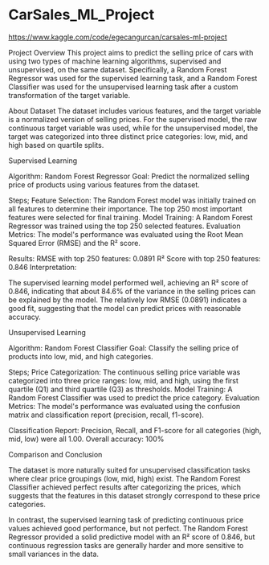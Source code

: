 # CarSales_ML_Project

https://www.kaggle.com/code/egecangurcan/carsales-ml-project

Project Overview
This project aims to predict the selling price of cars with using two types of machine learning algorithms, supervised and unsupervised, on the same dataset. Specifically, a Random Forest Regressor was used for the supervised learning task, and a Random Forest Classifier was used for the unsupervised learning task after a custom transformation of the target variable.

About Dataset
The dataset includes various features, and the target variable is a normalized version of selling prices. For the supervised model, the raw continuous target variable was used, while for the unsupervised model, the target was categorized into three distinct price categories: low, mid, and high based on quartile splits.


Supervised Learning

Algorithm: Random Forest Regressor
Goal: Predict the normalized selling price of products using various features from the dataset.

Steps;
Feature Selection: The Random Forest model was initially trained on all features to determine their importance. The top 250 most important features were selected for final training.
Model Training: A Random Forest Regressor was trained using the top 250 selected features.
Evaluation Metrics: The model's performance was evaluated using the Root Mean Squared Error (RMSE) and the R² score.

Results:
RMSE with top 250 features: 0.0891
R² Score with top 250 features: 0.846
Interpretation:

The supervised learning model performed well, achieving an R² score of 0.846, indicating that about 84.6% of the variance in the selling prices can be explained by the model. The relatively low RMSE (0.0891) indicates a good fit, suggesting that the model can predict prices with reasonable accuracy.


Unsupervised Learning

Algorithm: Random Forest Classifier
Goal: Classify the selling price of products into low, mid, and high categories.

Steps;
Price Categorization: The continuous selling price variable was categorized into three price ranges: low, mid, and high, using the first quartile (Q1) and third quartile (Q3) as thresholds.
Model Training: A Random Forest Classifier was used to predict the price category.
Evaluation Metrics: The model's performance was evaluated using the confusion matrix and classification report (precision, recall, f1-score).

Classification Report:
Precision, Recall, and F1-score for all categories (high, mid, low) were all 1.00.
Overall accuracy: 100%



Comparison and Conclusion

The dataset is more naturally suited for unsupervised classification tasks where clear price groupings (low, mid, high) exist. The Random Forest Classifier achieved perfect results after categorizing the prices, which suggests that the features in this dataset strongly correspond to these price categories.

In contrast, the supervised learning task of predicting continuous price values achieved good performance, but not perfect. The Random Forest Regressor provided a solid predictive model with an R² score of 0.846, but continuous regression tasks are generally harder and more sensitive to small variances in the data.
